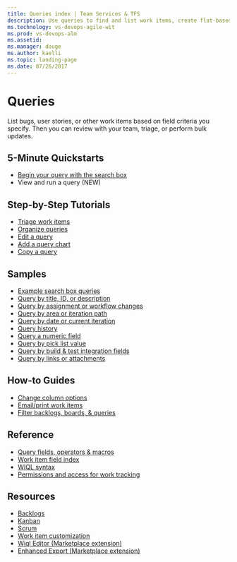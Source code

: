 ```yaml
---
title: Queries index | Team Services & TFS
description: Use queries to find and list work items, create flat-based query charts in VSTS and and Team Foundation Server (TFS)  
ms.technology: vs-devops-agile-wit
ms.prod: vs-devops-alm
ms.assetid: 
ms.manager: douge
ms.author: kaelli
ms.topic: landing-page 
ms.date: 07/26/2017
---
```


# Queries

List bugs, user stories, or other work items based on field criteria you specify. Then you can review with your team, triage, or perform bulk updates.  

<!---
## Overview  

- [Adhoc vs managed queries](adhoc-vs-managed-queries.md)  
-->
 
## 5-Minute Quickstarts  

- [Begin your query with the search box](search-box-queries.md)
- View and run a query (NEW)


## Step-by-Step Tutorials

- [Triage work items](triage-work-items.md)
- [Organize queries](organize-view-run-queries.md)
- [Edit a query](using-queries.md)
- [Add a query chart](/vsts/report/charts?toc=/vsts/work/track/toc.json&bc=/vsts/work/breadcrumb/toc.json) 
- [Copy a query](/vsts/work/backlogs/copy-clone-work-items#html?toc=/vsts/work/track/toc.json&bc=/vsts/work/breadcrumb/toc.json)  

## Samples
- [Example search box queries](search-box-queries.md)
- [Query by title, ID, or description](titles-ids-descriptions.md)
- [Query by assignment or workflow changes](query-by-workflow-changes.md)  
- [Query by area or iteration path](query-by-area-iteration-path.md)   
- [Query by date or current iteration](query-by-date-or-current-iteration.md)   
- [Query history](history-and-auditing.md)  
- [Query a numeric field](query-numeric.md)  
- [Query by pick list value](planning-ranking-priorities.md)  
- [Query by build & test integration fields](build-test-integration.md)  
- [Query by links or attachments](linking-attachments.md) 


## How-to Guides
- [Change column options](/vsts/work/how-to/set-column-options?toc=/vsts/work/track/toc.json&bc=/vsts/work/breadcrumb/toc.json)  
- [Email/print work items](/vsts/work/how-to/email-work-items?toc=/vsts/work/track/toc.json&bc=/vsts/work/breadcrumb/toc.json) 
- [Filter backlogs, boards, & queries](/vsts/work/how-to/filter-backlog-or-board?toc=/vsts/work/track/toc.json&bc=/vsts/work/breadcrumb/toc.json)  


## Reference 
- [Query fields, operators & macros](query-operators-variables.md)      
- [Work item field index](/vsts/work/guidance/work-item-field?toc=/vsts/work/track/toc.json&bc=/vsts/work/breadcrumb/toc.json) 
- [WIQL syntax](/vsts/reference/wiql-syntax?toc=/vsts/work/track/toc.json&bc=/vsts/work/breadcrumb/toc.json)
- [Permissions and access for work tracking](/vsts/work/permissions-access-work-tracking?toc=/vsts/work/track/toc.json&bc=/vsts/work/breadcrumb/toc.json)
 
## Resources
- [Backlogs](../backlogs/index.md)
- [Kanban](../kanban/index.md)
- [Scrum](../scrum/index.md)
- [Work item customization](../customize/index.md)
- [Wiql Editor (Marketplace extension)](https://marketplace.visualstudio.com/items?itemName=ottostreifel.wiql-editor)   
- [Enhanced Export (Marketplace extension)](https://marketplace.visualstudio.com/items?itemName=mskold.mskold-enhanced-export)
  